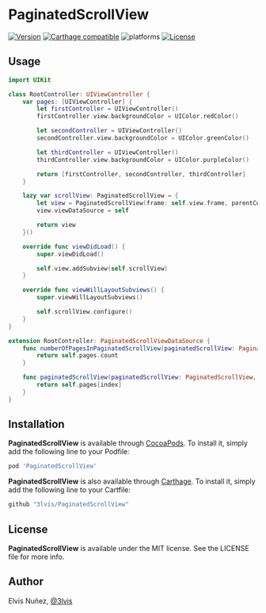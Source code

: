 # PaginatedScrollView

[![Version](https://img.shields.io/cocoapods/v/PaginatedScrollView.svg?style=flat)](https://cocoapods.org/pods/PaginatedScrollView)
[![Carthage compatible](https://img.shields.io/badge/Carthage-compatible-4BC51D.svg?style=flat)](https://github.com/3lvis/PaginatedScrollView)
![platforms](https://img.shields.io/badge/platforms-iOS%20%7C%20OS%20X%20%7C%20watchOS%20%7C%20tvOS%20-lightgrey.svg)
[![License](https://img.shields.io/cocoapods/l/PaginatedScrollView.svg?style=flat)](https://cocoapods.org/pods/DATAStack)


## Usage

```swift
import UIKit

class RootController: UIViewController {
    var pages: [UIViewController] {
        let firstController = UIViewController()
        firstController.view.backgroundColor = UIColor.redColor()

        let secondController = UIViewController()
        secondController.view.backgroundColor = UIColor.greenColor()

        let thirdController = UIViewController()
        thirdController.view.backgroundColor = UIColor.purpleColor()

        return [firstController, secondController, thirdController]
    }

    lazy var scrollView: PaginatedScrollView = {
        let view = PaginatedScrollView(frame: self.view.frame, parentController: self, initialPage: 0)
        view.viewDataSource = self

        return view
    }()

    override func viewDidLoad() {
        super.viewDidLoad()

        self.view.addSubview(self.scrollView)
    }

    override func viewWillLayoutSubviews() {
        super.viewWillLayoutSubviews()

        self.scrollView.configure()
    }
}

extension RootController: PaginatedScrollViewDataSource {
    func numberOfPagesInPaginatedScrollView(paginatedScrollView: PaginatedScrollView) -> Int {
        return self.pages.count
    }

    func paginatedScrollView(paginatedScrollView: PaginatedScrollView, controllerAtIndex index: Int) -> UIViewController {
        return self.pages[index]
    }
}
```

## Installation

**PaginatedScrollView** is available through [CocoaPods](http://cocoapods.org). To install
it, simply add the following line to your Podfile:

```ruby
pod 'PaginatedScrollView'
```

**PaginatedScrollView** is also available through [Carthage](https://github.com/Carthage/Carthage). To install
it, simply add the following line to your Cartfile:

```ruby
github "3lvis/PaginatedScrollView"
```

## License

**PaginatedScrollView** is available under the MIT license. See the LICENSE file for more info.

## Author

Elvis Nuñez, [@3lvis](https://twitter.com/3lvis)

